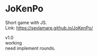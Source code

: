 # JoKenPo
Short game with JS.<br>
Link: https://sevlamare.github.io/JoKenPo/


v1.0<br>
working<br>
need implement rounds.
